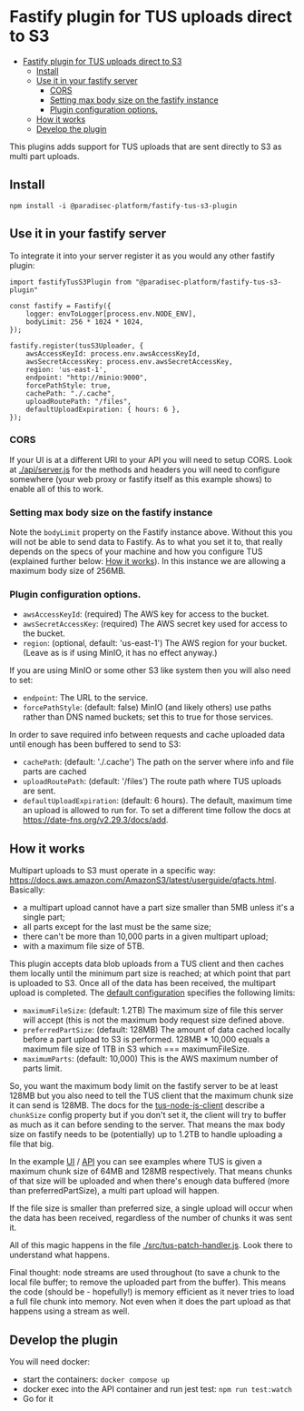 # Fastify plugin for TUS uploads direct to S3

- [Fastify plugin for TUS uploads direct to S3](#fastify-plugin-for-tus-uploads-direct-to-s3)
  - [Install](#install)
  - [Use it in your fastify server](#use-it-in-your-fastify-server)
    - [CORS](#cors)
    - [Setting max body size on the fastify instance](#setting-max-body-size-on-the-fastify-instance)
    - [Plugin configuration options.](#plugin-configuration-options)
  - [How it works](#how-it-works)
  - [Develop the plugin](#develop-the-plugin)

This plugins adds support for TUS uploads that are sent directly to S3 as multi part uploads.

## Install

```
npm install -i @paradisec-platform/fastify-tus-s3-plugin
```

## Use it in your fastify server

To integrate it into your server register it as you would any other fastify plugin:

```
import fastifyTusS3Plugin from "@paradisec-platform/fastify-tus-s3-plugin"

const fastify = Fastify({
    logger: envToLogger[process.env.NODE_ENV],
    bodyLimit: 256 * 1024 * 1024,
});

fastify.register(tusS3Uploader, {
    awsAccessKeyId: process.env.awsAccessKeyId,
    awsSecretAccessKey: process.env.awsSecretAccessKey,
    region: 'us-east-1',
    endpoint: "http://minio:9000",
    forcePathStyle: true,
    cachePath: "./.cache",
    uploadRoutePath: "/files",
    defaultUploadExpiration: { hours: 6 },
});
```

### CORS

If your UI is at a different URI to your API you will need to setup CORS. Look at
[./api/server.js](./api/server.js) for the methods and headers you will need to configure somewhere
(your web proxy or fastify itself as this example shows) to enable all of this to work.

### Setting max body size on the fastify instance

Note the `bodyLimit` property on the Fastify instance above. Without this you will not be able to
send data to Fastify. As to what you set it to, that really depends on the specs of your machine and
how you configure TUS (explained further below: [How it works](#how-it-works)). In this instance we
are allowing a maximum body size of 256MB.

### Plugin configuration options.

-   `awsAccessKeyId`: (required) The AWS key for access to the bucket.
-   `awsSecretAccessKey`: (required) The AWS secret key used for access to the bucket.
-   `region`: (optional, default: 'us-east-1') The AWS region for your bucket. (Leave as is if using
    MinIO, it has no effect anyway.)

If you are using MinIO or some other S3 like system then you will also need to set:

-   `endpoint`: The URL to the service.
-   `forcePathStyle`: (default: false) MinIO (and likely others) use paths rather than DNS named
    buckets; set this to true for those services.

In order to save required info between requests and cache uploaded data until enough has been
buffered to send to S3:

-   `cachePath`: (default: './.cache') The path on the server where info and file parts are cached
-   `uploadRoutePath`: (default: '/files') The route path where TUS uploads are sent.
-   `defaultUploadExpiration`: (default: 6 hours). The default, maximum time an upload is allowed to
    run for. To set a different time follow the docs at https://date-fns.org/v2.29.3/docs/add.

## How it works

Multipart uploads to S3 must operate in a specific way:
https://docs.aws.amazon.com/AmazonS3/latest/userguide/qfacts.html. Basically:

-   a multipart upload cannot have a part size smaller than 5MB unless it's a single part;
-   all parts except for the last must be the same size;
-   there can't be more than 10,000 parts in a given multipart upload;
-   with a maximum file size of 5TB.

This plugin accepts data blob uploads from a TUS client and then caches them locally until the
minimum part size is reached; at which point that part is uploaded to S3. Once all of the data has
been received, the multipart upload is completed. The [default configuration](./src/config.js)
specifies the following limits:

-   `maximumFileSize`: (default: 1.2TB) The maximum size of file this server will accept (this is
    not the maximum body request size defined above.
-   `preferredPartSize`: (default: 128MB) The amount of data cached locally before a part upload to
    S3 is performed. 128MB \* 10,000 equals a maximum file size of 1TB in S3 which ===
    maximumFileSize.
-   `maximumParts`: (default: 10,000) This is the AWS maximum number of parts limit.

So, you want the maximum body limit on the fastify server to be at least 128MB but you also need to
tell the TUS client that the maximum chunk size it can send is 128MB. The docs for the
[tus-node-js-client](https://github.com/tus/tus-js-client/blob/main/docs/api.md) describe a
`chunkSize` config property but if you don't set it, the client will try to buffer as much as it can
before sending to the server. That means the max body size on fastify needs to be (potentially) up
to 1.2TB to handle uploading a file that big.

In the example [UI](./ui/src/App.vue) / [API](./src/tus-client-test.spec.js) you can see examples
where TUS is given a maximum chunk size of 64MB and 128MB respectively. That means chunks of that
size will be uploaded and when there's enough data buffered (more than preferredPartSize), a multi
part upload will happen.

If the file size is smaller than preferred size, a single upload will occur when the data has been
received, regardless of the number of chunks it was sent it.

All of this magic happens in the file [./src/tus-patch-handler.js](./src/tus-patch-handler.js). Look
there to understand what happens.

Final thought: node streams are used throughout (to save a chunk to the local file buffer; to remove
the uploaded part from the buffer). This means the code (should be - hopefully!) is memory efficient
as it never tries to load a full file chunk into memory. Not even when it does the part upload as
that happens using a stream as well.

## Develop the plugin

You will need docker:

-   start the containers: `docker compose up`
-   docker exec into the API container and run jest test: `npm run test:watch`
-   Go for it
